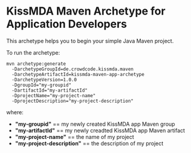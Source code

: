 KissMDA Maven Archetype for Application Developers
==================================================
This archetype helps you to begin your simple Java Maven project.

To run the archetype:

```
mvn archetype:generate 
  -DarchetypeGroupId=de.crowdcode.kissmda.maven 
  -DarchetypeArtifactId=kissmda-maven-app-archetype 
  -DarchetypeVersion=1.0.0 
  -DgroupId="my-groupid" 
  -DartifactId="my-artifactId"
  -DprojectName="my-project-name"
  -DprojectDescription="my-project-description"
```
  
where:
 * **"my-groupid"** == my newly created KissMDA app Maven group
 * **"my-artifactId"** == my newly creadted KissMDA app Maven artifact
 * **"my-project-name"** == the name of my project
 * **"my-project-description"** == the description of my project